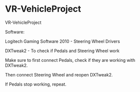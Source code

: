 # VR-VehicleProject
VR-VehicleProject


Software:

Logitech Gaming Software 2010 - Steering Wheel Drivers

DXTweak2 - To check if Pedals and Steering Wheel work



Make sure to first connect Pedals, check if they are working with DXTweak2.

Then connect Steering Wheel and reopen DXTweak2.

If Pedals stop working, repeat.